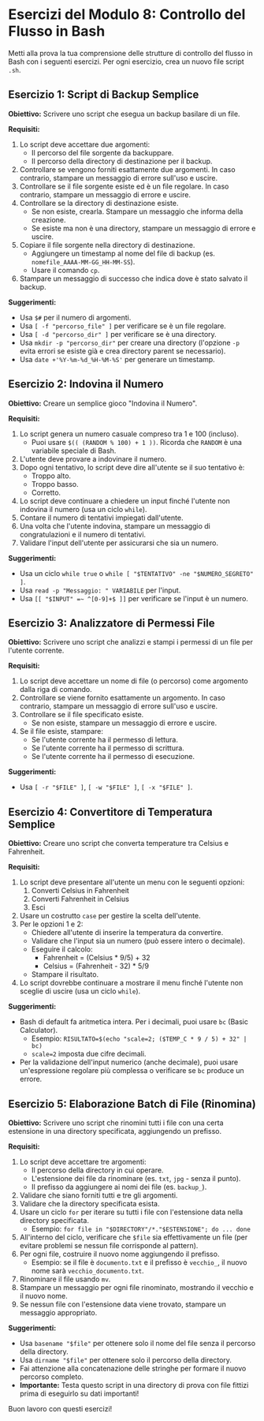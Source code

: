 # Esercizi del Modulo 8: Controllo del Flusso in Bash

Metti alla prova la tua comprensione delle strutture di controllo del flusso in Bash con i seguenti esercizi. Per ogni esercizio, crea un nuovo file script `.sh`.

## Esercizio 1: Script di Backup Semplice

**Obiettivo:** Scrivere uno script che esegua un backup basilare di un file.

**Requisiti:**
1.  Lo script deve accettare due argomenti:
    *   Il percorso del file sorgente da backuppare.
    *   Il percorso della directory di destinazione per il backup.
2.  Controllare se vengono forniti esattamente due argomenti. In caso contrario, stampare un messaggio di errore sull'uso e uscire.
3.  Controllare se il file sorgente esiste ed è un file regolare. In caso contrario, stampare un messaggio di errore e uscire.
4.  Controllare se la directory di destinazione esiste.
    *   Se non esiste, crearla. Stampare un messaggio che informa della creazione.
    *   Se esiste ma non è una directory, stampare un messaggio di errore e uscire.
5.  Copiare il file sorgente nella directory di destinazione.
    *   Aggiungere un timestamp al nome del file di backup (es. `nomefile_AAAA-MM-GG_HH-MM-SS`).
    *   Usare il comando `cp`.
6.  Stampare un messaggio di successo che indica dove è stato salvato il backup.

**Suggerimenti:**
*   Usa `$#` per il numero di argomenti.
*   Usa `[ -f "percorso_file" ]` per verificare se è un file regolare.
*   Usa `[ -d "percorso_dir" ]` per verificare se è una directory.
*   Usa `mkdir -p "percorso_dir"` per creare una directory (l'opzione `-p` evita errori se esiste già e crea directory parent se necessario).
*   Usa `date +'%Y-%m-%d_%H-%M-%S'` per generare un timestamp.

## Esercizio 2: Indovina il Numero

**Obiettivo:** Creare un semplice gioco "Indovina il Numero".

**Requisiti:**
1.  Lo script genera un numero casuale compreso tra 1 e 100 (incluso).
    *   Puoi usare `$(( (RANDOM % 100) + 1 ))`. Ricorda che `RANDOM` è una variabile speciale di Bash.
2.  L'utente deve provare a indovinare il numero.
3.  Dopo ogni tentativo, lo script deve dire all'utente se il suo tentativo è:
    *   Troppo alto.
    *   Troppo basso.
    *   Corretto.
4.  Lo script deve continuare a chiedere un input finché l'utente non indovina il numero (usa un ciclo `while`).
5.  Contare il numero di tentativi impiegati dall'utente.
6.  Una volta che l'utente indovina, stampare un messaggio di congratulazioni e il numero di tentativi.
7.  Validare l'input dell'utente per assicurarsi che sia un numero.

**Suggerimenti:**
*   Usa un ciclo `while true` o `while [ "$TENTATIVO" -ne "$NUMERO_SEGRETO" ]`.
*   Usa `read -p "Messaggio: " VARIABILE` per l'input.
*   Usa `[[ "$INPUT" =~ ^[0-9]+$ ]]` per verificare se l'input è un numero.

## Esercizio 3: Analizzatore di Permessi File

**Obiettivo:** Scrivere uno script che analizzi e stampi i permessi di un file per l'utente corrente.

**Requisiti:**
1.  Lo script deve accettare un nome di file (o percorso) come argomento dalla riga di comando.
2.  Controllare se viene fornito esattamente un argomento. In caso contrario, stampare un messaggio di errore sull'uso e uscire.
3.  Controllare se il file specificato esiste.
    *   Se non esiste, stampare un messaggio di errore e uscire.
4.  Se il file esiste, stampare:
    *   Se l'utente corrente ha il permesso di lettura.
    *   Se l'utente corrente ha il permesso di scrittura.
    *   Se l'utente corrente ha il permesso di esecuzione.

**Suggerimenti:**
*   Usa `[ -r "$FILE" ]`, `[ -w "$FILE" ]`, `[ -x "$FILE" ]`.

## Esercizio 4: Convertitore di Temperatura Semplice

**Obiettivo:** Creare uno script che converta temperature tra Celsius e Fahrenheit.

**Requisiti:**
1.  Lo script deve presentare all'utente un menu con le seguenti opzioni:
    1.  Converti Celsius in Fahrenheit
    2.  Converti Fahrenheit in Celsius
    3.  Esci
2.  Usare un costrutto `case` per gestire la scelta dell'utente.
3.  Per le opzioni 1 e 2:
    *   Chiedere all'utente di inserire la temperatura da convertire.
    *   Validare che l'input sia un numero (può essere intero o decimale).
    *   Eseguire il calcolo:
        *   Fahrenheit = (Celsius * 9/5) + 32
        *   Celsius = (Fahrenheit - 32) * 5/9
    *   Stampare il risultato.
4.  Lo script dovrebbe continuare a mostrare il menu finché l'utente non sceglie di uscire (usa un ciclo `while`).

**Suggerimenti:**
*   Bash di default fa aritmetica intera. Per i decimali, puoi usare `bc` (Basic Calculator).
    *   Esempio: `RISULTATO=$(echo "scale=2; ($TEMP_C * 9 / 5) + 32" | bc)`
    *   `scale=2` imposta due cifre decimali.
*   Per la validazione dell'input numerico (anche decimale), puoi usare un'espressione regolare più complessa o verificare se `bc` produce un errore.

## Esercizio 5: Elaborazione Batch di File (Rinomina)

**Obiettivo:** Scrivere uno script che rinomini tutti i file con una certa estensione in una directory specificata, aggiungendo un prefisso.

**Requisiti:**
1.  Lo script deve accettare tre argomenti:
    *   Il percorso della directory in cui operare.
    *   L'estensione dei file da rinominare (es. `txt`, `jpg` - senza il punto).
    *   Il prefisso da aggiungere ai nomi dei file (es. `backup_`).
2.  Validare che siano forniti tutti e tre gli argomenti.
3.  Validare che la directory specificata esista.
4.  Usare un ciclo `for` per iterare su tutti i file con l'estensione data nella directory specificata.
    *   Esempio: `for file in "$DIRECTORY"/*."$ESTENSIONE"; do ... done`
5.  All'interno del ciclo, verificare che `$file` sia effettivamente un file (per evitare problemi se nessun file corrisponde al pattern).
6.  Per ogni file, costruire il nuovo nome aggiungendo il prefisso.
    *   Esempio: se il file è `documento.txt` e il prefisso è `vecchio_`, il nuovo nome sarà `vecchio_documento.txt`.
7.  Rinominare il file usando `mv`.
8.  Stampare un messaggio per ogni file rinominato, mostrando il vecchio e il nuovo nome.
9.  Se nessun file con l'estensione data viene trovato, stampare un messaggio appropriato.

**Suggerimenti:**
*   Usa `basename "$file"` per ottenere solo il nome del file senza il percorso della directory.
*   Usa `dirname "$file"` per ottenere solo il percorso della directory.
*   Fai attenzione alla concatenazione delle stringhe per formare il nuovo percorso completo.
*   **Importante:** Testa questo script in una directory di prova con file fittizi prima di eseguirlo su dati importanti!

Buon lavoro con questi esercizi!
